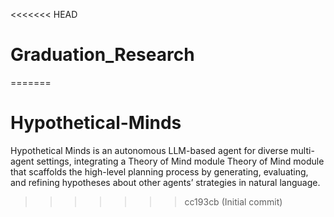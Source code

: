 <<<<<<< HEAD
# Graduation_Research
=======
# Hypothetical-Minds
Hypothetical Minds is an autonomous LLM-based agent for diverse multi-agent settings, integrating a Theory of Mind module Theory of Mind module that scaffolds the high-level planning process by generating, evaluating, and refining hypotheses about other agents’ strategies in natural language.
>>>>>>> cc193cb (Initial commit)
